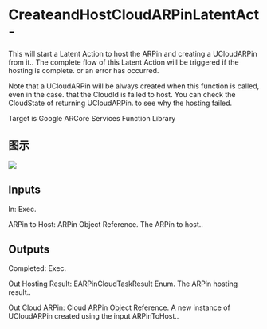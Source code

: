 # CreateandHostCloudARPinLatentAct-

This will start a Latent Action to host the ARPin and creating a UCloudARPin from it.. The complete flow of this Latent Action will be triggered if the hosting is complete. or an error has occurred.

Note that a UCloudARPin will be always created when this function is called, even in the case. that the CloudId is failed to host. You can check the CloudState of returning UCloudARPin. to see why the hosting failed.

Target is Google ARCore Services Function Library

## 图示

![]($-20221218-19151178.png)

## Inputs

In: Exec.

ARPin to Host: ARPin Object Reference. The ARPin to host..  

## Outputs

Completed: Exec.

Out Hosting Result: EARPinCloudTaskResult Enum. The ARPin hosting result..

Out Cloud ARPin: Cloud ARPin Object Reference. A new instance of UCloudARPin created using the input ARPinToHost..

